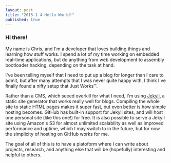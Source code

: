 ```yaml
---
layout: post
title: "2015-1-4-Hello World!"
published: true
---
```


###  Hi there!
My name is Chris, and I'm a developer that loves building things and learning how stuff works. I spend a lot of my time working on embedded real-time applications, but do anything from web development to assembly bootloader hacking, depending on the task at hand.

I've been telling myself that I need to put up a blog for longer than I care to admit, but after many attempts that I was never quite happy with, I think I've finally found a nifty setup that Just Works&trade;. 

Rather than a CMS, which seeed overkill for what I need, I'm using [Jekyll](http://jekyllrb.com/), a static site generator that works really well for blogs. Compiling the whole site to static HTML pages makes it super fast, but even better is how simple hosting becomes. GitHub has built-in support for Jekyll sites, and will host one personal site (like this one!) for free. It is also possible to serve a Jekyll site using Amazon's S3 for almost unlimited scalability as well as improved performance and uptime, which I may switch to in the future, but for now the simplicity of hosting on GitHub works for me.

The goal of all of this is to have a platoform where I can write about projects, research, and anything else that will be (hopefully) interesting and helpful to others.
